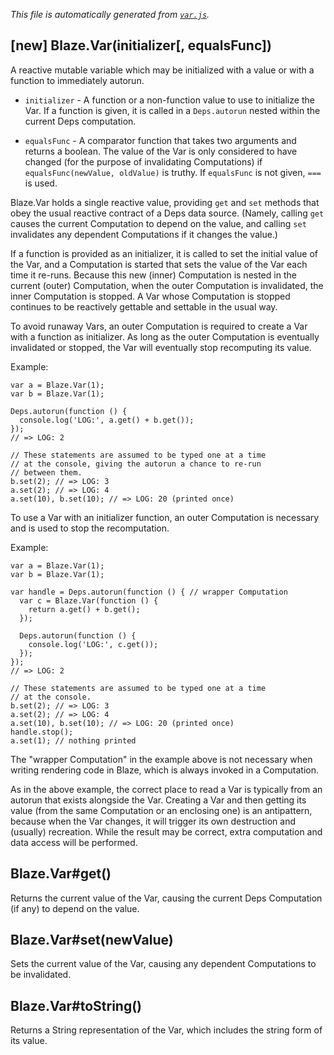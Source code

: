 *This file is automatically generated from [`var.js`](var.js).*

## [new] Blaze.Var(initializer[, equalsFunc])

A reactive mutable variable which may be initialized with a value
or with a function to immediately autorun.

* `initializer` - A function or a non-function value to use to
  initialize the Var.  If a function is given, it is called in
  a `Deps.autorun` nested within the current Deps computation.

* `equalsFunc` - A comparator function that takes two arguments
  and returns a boolean.  The value of the Var is only considered
  to have changed (for the purpose of invalidating Computations)
  if `equalsFunc(newValue, oldValue)` is truthy.  If `equalsFunc`
  is not given, `===` is used.

Blaze.Var holds a single reactive value, providing `get` and `set`
methods that obey the usual reactive contract of a Deps data
source.  (Namely, calling `get` causes the current Computation to
depend on the value, and calling `set` invalidates any dependent
Computations if it changes the value.)

If a function is provided as an initializer, it is called to set
the initial value of the Var, and a Computation is started that
sets the value of the Var each time it re-runs.  Because this new
(inner) Computation is nested in the current (outer) Computation,
when the outer Computation is invalidated, the inner Computation
is stopped.  A Var whose Computation is stopped continues to be
reactively gettable and settable in the usual way.

To avoid runaway Vars, an outer Computation is required to create a
Var with a function as initializer.  As long as the outer Computation
is eventually invalidated or stopped, the Var will eventually
stop recomputing its value.

Example:

```
var a = Blaze.Var(1);
var b = Blaze.Var(1);

Deps.autorun(function () {
  console.log('LOG:', a.get() + b.get());
});
// => LOG: 2

// These statements are assumed to be typed one at a time
// at the console, giving the autorun a chance to re-run
// between them.
b.set(2); // => LOG: 3
a.set(2); // => LOG: 4
a.set(10), b.set(10); // => LOG: 20 (printed once)
```

To use a Var with an initializer function, an outer Computation is necessary
and is used to stop the recomputation.

Example:

```
var a = Blaze.Var(1);
var b = Blaze.Var(1);

var handle = Deps.autorun(function () { // wrapper Computation
  var c = Blaze.Var(function () {
    return a.get() + b.get();
  });

  Deps.autorun(function () {
    console.log('LOG:', c.get());
  });
});
// => LOG: 2

// These statements are assumed to be typed one at a time
// at the console.
b.set(2); // => LOG: 3
a.set(2); // => LOG: 4
a.set(10), b.set(10); // => LOG: 20 (printed once)
handle.stop();
a.set(1); // nothing printed
```

The "wrapper Computation" in the example above is not necessary when
writing rendering code in Blaze, which is always invoked in a
Computation.

As in the above example, the correct place to read a Var is typically
from an autorun that exists alongside the Var.  Creating a Var and
then getting its value (from the same Computation or an enclosing one)
is an antipattern, because when the Var changes, it will trigger its
own destruction and (usually) recreation.  While the result may be
correct, extra computation and data access will be performed.


## Blaze.Var#get()

Returns the current value of the Var, causing the current
Deps Computation (if any) to depend on the value.
  

## Blaze.Var#set(newValue)

Sets the current value of the Var, causing any dependent
Computations to be invalidated.
  

## Blaze.Var#toString()

Returns a String representation of the Var, which
includes the string form of its value.
  